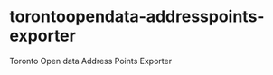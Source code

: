 torontoopendata-addresspoints-exporter
======================================

Toronto Open data Address Points Exporter